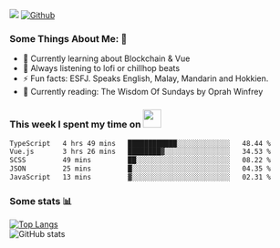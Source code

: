 ![](https://visitor-badge.laobi.icu/badge?page_id=seanho96.seanho96)
[![Github](https://img.shields.io/github/followers/seanho96?label=Follow&style=social)](https://github.com/seanho96)

### Some Things About Me: 👋
- 🌱 Currently learning about Blockchain & Vue
- :musical_note: Always listening to lofi or chillhop beats
- :zap: Fun facts: ESFJ. Speaks English, Malay, Mandarin and Hokkien.
- :book: Currently reading: The Wisdom Of Sundays by Oprah Winfrey

### This week I spent my time on <img src="https://media.giphy.com/media/SvQzkTQb3ZwKcj1QTO/giphy.gif" width="32">

<!--START_SECTION:waka-->

```txt
TypeScript   4 hrs 49 mins   ████████████░░░░░░░░░░░░░   48.44 %
Vue.js       3 hrs 26 mins   ████████▓░░░░░░░░░░░░░░░░   34.53 %
SCSS         49 mins         ██░░░░░░░░░░░░░░░░░░░░░░░   08.22 %
JSON         25 mins         █░░░░░░░░░░░░░░░░░░░░░░░░   04.35 %
JavaScript   13 mins         ▓░░░░░░░░░░░░░░░░░░░░░░░░   02.31 %
```

<!--END_SECTION:waka-->

### Some stats 📊

[![Top Langs](https://github-readme-stats.vercel.app/api/top-langs/?username=seanho96&layout=compact&theme=graywhite)](https://github.com/anuraghazra/github-readme-stats)
<br/>
![GitHub stats](https://github-readme-stats.vercel.app/api?username=seanho96&show_icons=true&theme=graywhite)

